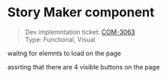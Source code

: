 # Story Maker component
> Dev implemntation ticket: [COM-3063](https://everfi.atlassian.net/browse/COM-3063)    
Type: Functional, Visual

<!-- include: cypress/integration/storyMaker.js -->

waitng for elemnts to load on the page

assrting that there are 4 visible buttons on the page

<!-- /include: cypress/integration/storyMaker.js -->